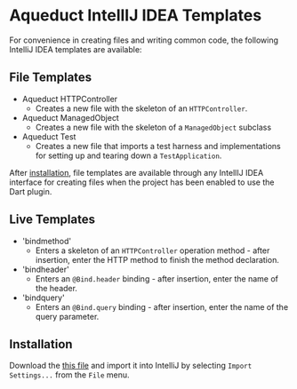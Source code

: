 # Aqueduct IntellIJ IDEA Templates

For convenience in creating files and writing common code, the following IntelliJ IDEA templates are available:

## File Templates

- Aqueduct HTTPController
    - Creates a new file with the skeleton of an `HTTPController`.
- Aqueduct ManagedObject
    - Creates a new file with the skeleton of a `ManagedObject` subclass
- Aqueduct Test
    - Creates a new file that imports a test harness and implementations for setting up and tearing down a `TestApplication`.

After [installation](#installation), file templates are available through any IntellIJ IDEA interface for creating files when the project has been enabled to use the Dart plugin.

## Live Templates

- 'bindmethod'
    - Enters a skeleton of an `HTTPController` operation method - after insertion, enter the HTTP method to finish the method declaration.
- 'bindheader'  
    - Enters an `@Bind.header` binding - after insertion, enter the name of the header.
- 'bindquery'
    - Enters an `@Bind.query` binding - after insertion, enter the name of the query parameter.

## Installation

Download the [this file](https://s3.amazonaws.com/aqueduct-intellij/aqueduct.jar) and import it into IntelliJ by selecting `Import Settings...` from the `File` menu.
